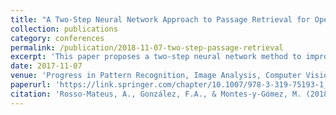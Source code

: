 ```yaml
---
title: "A Two-Step Neural Network Approach to Passage Retrieval for Open Domain Question Answering"
collection: publications
category: conferences
permalink: /publication/2018-11-07-two-step-passage-retrieval
excerpt: 'This paper proposes a two-step neural network method to improve passage retrieval in open-domain question answering systems.'
date: 2017-11-07
venue: 'Progress in Pattern Recognition, Image Analysis, Computer Vision, and Applications: CIARP 2017'
paperurl: 'https://link.springer.com/chapter/10.1007/978-3-319-75193-1_50'
citation: 'Rosso-Mateus, A., González, F.A., & Montes-y-Gómez, M. (2018). "A Two-Step Neural Network Approach to Passage Retrieval for Open Domain Question Answering." <i>Progress in Pattern Recognition, Image Analysis, Computer Vision, and Applications: CIARP 2017</i>.'
---
```

